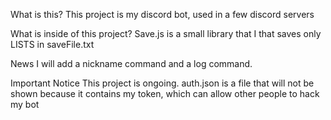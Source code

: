 What is this?
This project is my discord bot, used in a few discord servers

What is inside of this project?
Save.js is a small library that I that saves only LISTS in saveFile.txt

News 
I will add a nickname command and a log command.

Important Notice
This project is ongoing.
auth.json is a file that will not be shown because it contains my token, which can allow other people to hack my bot